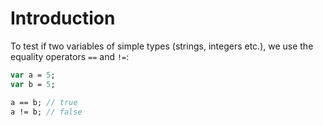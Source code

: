 # Introduction

To test if two variables of simple types (strings, integers etc.), we use the equality operators `==` and `!=`:

```haxe
var a = 5;
var b = 5;

a == b; // true
a != b; // false
```
